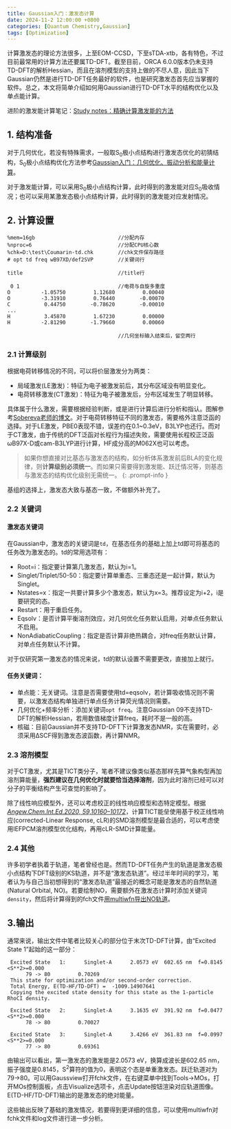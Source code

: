 ```yaml
---
title: Gaussian入门：激发态计算
date: 2024-11-2 12:00:00 +0800
categories: [Quantum Chemistry,Gaussian]
tags: [Optimization]
---
```

计算激发态的理论方法很多，上至EOM-CCSD，下至sTDA-xtb，各有特色，不过目前最常用的计算方法还要属TD-DFT。截至目前，ORCA 6.0.0版本仍未支持TD-DFT的解析Hessian，而且在溶剂模型的支持上做的不尽人意，因此当下Gaussian仍然是进行TD-DFT任务最好的软件，也是研究激发态首先应当掌握的软件。总之，本文将简单介绍如何用Gaussian进行TD-DFT水平的结构优化以及单点能计算。

进阶的激发能计算笔记：[Study notes：精确计算激发能的方法](https://bane-dysta.github.io/posts/excitation_energy/)
## 1. 结构准备
对于几何优化，若没有特殊需求，一般取S<sub>0</sub>极小点结构进行激发态优化的初猜结构，S<sub>0</sub>极小点结构优化方法参考[Gaussian入门：几何优化、振动分析和能量计算](https://bane-dysta.github.io/posts/Gaussian_opt/)。

对于激发能计算，可以采用S<sub>0</sub>极小点结构计算，此时得到的激发能对应S<sub>0</sub>吸收情况；也可以采用某激发态极小点结构计算，此时得到的激发能对应发射情况。

##  2. 计算设置
```
%mem=16gb                           //分配内存
%nproc=6                            //分配CPU核心数
%chk=D:\test\Coumarin-td.chk        //chk文件保存路径
# opt td freq wB97XD/def2SVP        //关键词行

title                               //title行

 0 1                                //电荷与自旋多重度
O          -1.05750         1.12680         0.00040
O          -3.31910         0.76440        -0.00070
C           0.44750        -0.78620        -0.00010
...
H           3.45870         1.67230         0.00000
H          -2.81290        -1.79660         0.00060

                                    //几何坐标输入结束后，留空两行
```
### 2.1 计算级别
根据电荷转移情况的不同，可以将价层激发分为两类：
- 局域激发(LE激发)：特征为电子被激发前后，其分布区域没有明显变化。
- 电荷转移激发(CT激发)：特征为电子被激发后，分布区域发生了明显转移。

具体属于什么激发，需要根据经验判断，或是进行计算后进行分析和指认。图解参考[Sobereva老师的博文](http://bbs.keinsci.com/forum.php?mod=viewthread&tid=840&fromuid=63020)。对于电荷转移特征不同的激发态，需要格外注意泛函的选择。对于LE激发，PBE0表现不错，误差约在0.1~0.3eV，B3LYP也还行。而对于CT激发，由于传统的DFT泛函对长程行为描述失败，需要使用长程校正泛函ωB97X-D或cam-B3LYP进行计算，HF成分高的M062X也可以考虑。

> 如果你想直接对比基态与激发态的结构，如分析体系激发前后BLA的变化规律，则**计算级别必须统一**。而如果只需要得到激发能、跃迁情况等，则基态与激发态的结构优化级别无需统一。
{: .prompt-info }

基组的选择上，激发态大致与基态一致，不做额外补充了。

### 2.2 关键词
#### 激发态关键词
在Gaussian中，激发态的关键词是``td``，在基态任务的基础上加上td即可将基态的任务改为激发态的。td的常用选项有：
- Root=i：指定要计算第几激发态，默认为i=1。
- Singlet/Triplet/50-50：指定要计算单重态、三重态还是一起计算，默认为Singlet。
- Nstates=x：指定一共要计算多少个激发态，默认为x=3。推荐设定为i+2，i是要研究的态。
- Restart：用于重启任务。
- Eqsolv：是否计算平衡溶剂效应，对几何优化任务默认启用，对单点任务默认不启用。
- NonAdiabaticCoupling：指定是否计算非绝热耦合，对freq任务默认计算，对单点任务默认不计算。

对于仅研究第一激发态的情况来说，td的默认设置不需要更改，直接加上就行。

#### 任务关键词：
- 单点能：无关键词。注意是否需要使用td=eqsolv，若计算吸收情况则不需要，以激发态结构单独进行单点任务计算荧光情况则需要。
- 几何优化+频率分析：添加关键词``opt freq``。注意Gaussian 09不支持TD-DFT的解析Hessian，若用数值梯度计算freq，耗时不是一般的高。
- 核磁：目前Gaussian并不支持TD-DFT下计算激发态NMR，实在需要时，必须采用ΔSCF得到激发态波函数，再计算NMR。

### 2.3 溶剂模型
对于CT激发，尤其是TICT类分子，笔者不建议像类似基态那样先算气象构型再加溶剂算能量，**强烈建议在几何优化时就要恰当选择溶剂**，因为此时溶剂已经可以对分子的平衡结构产生可查觉的影响了。

除了线性响应模型外，还可以考虑校正的线性响应模型和态特定模型。根据[*Angew.Chem.Int.Ed.2020, 59,10160–10172*](https://onlinelibrary.wiley.com/doi/10.1002/anie.201916357)，计算TICT能垒使用基于校正线性响应(corrected-Linear Response, cLR)的SMD溶剂模型是最合适的，可以考虑使用IEFPCM溶剂模型优化结构，再用cLR-SMD计算能量。

### 2.4 其他
许多初学者执着于轨道，笔者曾经也是。然而TD-DFT任务产生的轨道是激发态极小点结构下DFT级别的KS轨道，并不是“激发态轨道”。经过半年时间的学习，笔者认为与自己当初想得到的“激发态轨道”最接近的概念可能是激发态的自然轨道(Natural Orbital, NO)。若要绘制NO，需要额外在激发态计算时添加关键词``density``，然后将计算得到的fch文件[用multiwfn导出NO轨道](http://bbs.keinsci.com/forum.php?mod=viewthread&tid=9001&fromuid=63020)。

## 3.输出
通常来说，输出文件中笔者比较关心的部分位于末次TD-DFT计算，由“Excited State   1”起始的这一部分：
~~~
 Excited State   1:      Singlet-A      2.0573 eV  602.65 nm  f=0.8145  <S**2>=0.000
      79 -> 80         0.70269
 This state for optimization and/or second-order correction.
 Total Energy, E(TD-HF/TD-DFT) =  -1009.14907641    
 Copying the excited state density for this state as the 1-particle RhoCI density.
 
 Excited State   2:      Singlet-A      3.1635 eV  391.92 nm  f=0.0477  <S**2>=0.000
      78 -> 80         0.70027
 
 Excited State   3:      Singlet-A      3.4266 eV  361.83 nm  f=0.0997  <S**2>=0.000
      77 -> 80         0.69361
~~~
由输出可以看出，第一激发态的激发能是2.0573 eV，换算成波长是602.65 nm，振子强度是0.8145，S<sup>2</sup>算符的值为0，表明这个态是单重激发态。跃迁轨道对为79→80。可以用Gaussview打开fchk文件，在右键菜单中找到Tools→MOs，打开MOs控制面板，点击Visualize选项卡，点击Update按钮渲染对应轨道图像。E(TD-HF/TD-DFT)输出的是激发态的绝对能量。

这些输出反映了基础的激发情况，若要得到更详细的信息，可以使用multiwfn对fchk文件和log文件进行进一步分析。



